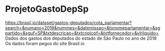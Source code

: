 ﻿# ProjetoGastoDepSp

https://brasil.io/dataset/gastos-deputados/cota_parlamentar?search=&numano=2018&nummes=&datemissao=&txnomeparlamentar=&sgpartido=&sguf=SP&txtdescricao=&txtcnpjcpf=&txtfornecedor=&vlrliquido=
Dados dos gastos dos deputados do estado de São Paulo no ano de 2018
Os dados foram pegos do site Brasil.io
